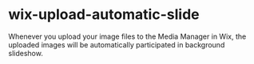 # wix-upload-automatic-slide

Whenever you upload your image files to the Media Manager in Wix, the uploaded images will be automatically participated in background slideshow.
